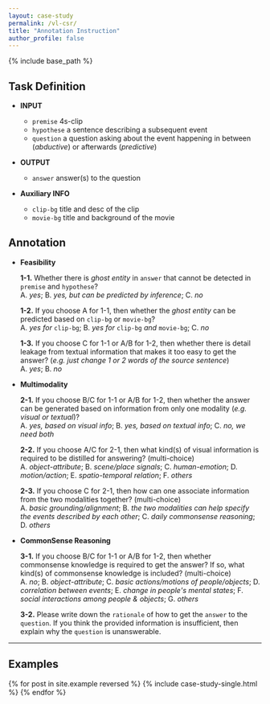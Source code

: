 ```yaml
---
layout: case-study
permalink: /vl-csr/
title: "Annotation Instruction"
author_profile: false
---
```


{% include base_path %}

## Task Definition

* **INPUT**
  * `premise` 4s-clip
  * `hypothese` a sentence describing a subsequent event
  * `question` a question asking about the event happening in between (_abductive_) or afterwards (_predictive_)

* **OUTPUT**
  * `answer` answer(s) to the question

* **Auxiliary INFO**
  * `clip-bg` title and desc of the clip
  * `movie-bg` title and background of the movie

## Annotation

* **Feasibility**

  **1-1.** Whether there is _ghost entity_ in `answer` that cannot be detected in `premise` and `hypothese`?    
      A. *yes*; B. *yes, but can be predicted by inference*; C. *no*

  **1-2.** If you choose A for 1-1, then whether the _ghost entity_ can be predicted based on `clip-bg` or `movie-bg`?    
      A. *yes for* `clip-bg`; B. *yes for* `clip-bg` *and* `movie-bg`; C. *no*

  **1-3.** If you choose C for 1-1 or A/B for 1-2, then whether there is detail leakage from textual information that makes it too easy to get the answer? (*e.g. just change 1 or 2 words of the source sentence*)   
      A. *yes*; B. *no*

* **Multimodality**

  **2-1.** If you choose B/C for 1-1 or A/B for 1-2, then whether the answer can be generated based on information from only one modality (*e.g. visual or textual*)?   
      A. *yes, based on visual info*; B. *yes, based on textual info*; C. *no, we need both*
  
  **2-2.** If you choose A/C for 2-1, then what kind(s) of visual information is required to be distilled for answering? (multi-choice)   
      A. *object-attribute*; B. *scene/place signals*; C. *human-emotion*; D. *motion/action*; E. *spatio-temporal relation*; F. *others*
  
  **2-3.** If you choose C for 2-1, then how can one associate information from the two modalities together? (multi-choice)   
      A. *basic grounding/alignment*; B. *the two modalities can help specify the events described by each other*; C. *daily commonsense reasoning*; D. *others*

* **CommonSense Reasoning**

  **3-1.** If you choose B/C for 1-1 or A/B for 1-2, then whether commonsense knowledge is required to get the answer? If so, what kind(s) of commonsense knowledge is included? (multi-choice)   
      A. *no*; B. *object-attribute*; C. *basic actions/motions of people/objects*; D. *correlation between events*; E. *change in people's mental states*; F. *social interactions among people & objects*; G. *others*
  
  **3-2.** Please write down the `rationale` of how to get the `answer` to the `question`. If you think the provided information is insufficient, then explain why the `question` is unanswerable.    


---

## Examples

{% for post in site.example reversed %}
  {% include case-study-single.html %}
{% endfor %}
